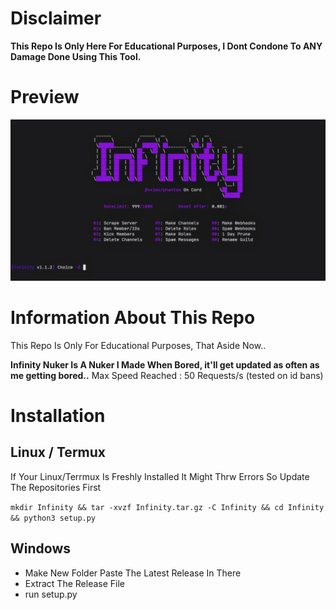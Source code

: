 # Disclaimer
**This Repo Is Only Here For Educational Purposes, I Dont Condone To ANY Damage Done Using This Tool.**

# Preview
![Preview](Preview.png)

# Information About This Repo

This Repo Is Only For Educational Purposes, That Aside Now..

**Infinity Nuker Is A Nuker I Made When Bored, it'll get updated as often as me getting bored..**
Max Speed Reached : 50 Requests/s (tested on id bans)

# Installation

## Linux / Termux 
If Your Linux/Terrmux Is Freshly Installed It Might Thrw Errors So Update The Repositories First


```mkdir Infinity && tar -xvzf Infinity.tar.gz -C Infinity && cd Infinity && python3 setup.py```
## Windows 
- Make New Folder Paste The Latest Release In There
- Extract The Release File
- run setup.py

